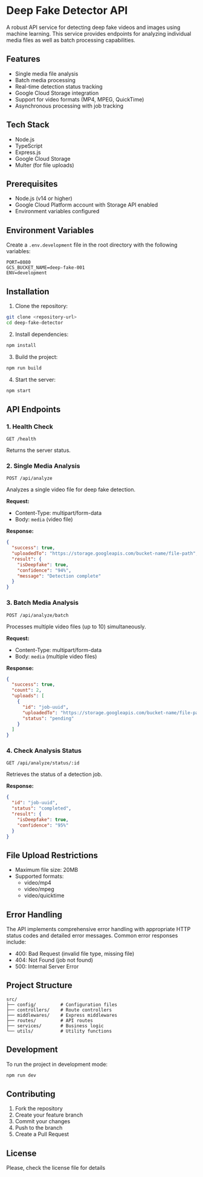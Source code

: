 # Deep Fake Detector API

A robust API service for detecting deep fake videos and images using machine learning. This service provides endpoints for analyzing individual media files as well as batch processing capabilities.

## Features

- Single media file analysis
- Batch media processing
- Real-time detection status tracking
- Google Cloud Storage integration
- Support for video formats (MP4, MPEG, QuickTime)
- Asynchronous processing with job tracking

## Tech Stack

- Node.js
- TypeScript
- Express.js
- Google Cloud Storage
- Multer (for file uploads)

## Prerequisites

- Node.js (v14 or higher)
- Google Cloud Platform account with Storage API enabled
- Environment variables configured

## Environment Variables

Create a `.env.development` file in the root directory with the following variables:

```env
PORT=8080
GCS_BUCKET_NAME=deep-fake-001
ENV=development
```

## Installation

1. Clone the repository:

```bash
git clone <repository-url>
cd deep-fake-detector
```

2. Install dependencies:

```bash
npm install
```

3. Build the project:

```bash
npm run build
```

4. Start the server:

```bash
npm start
```

## API Endpoints

### 1. Health Check

```
GET /health
```

Returns the server status.

### 2. Single Media Analysis

```
POST /api/analyze
```

Analyzes a single video file for deep fake detection.

**Request:**

- Content-Type: multipart/form-data
- Body: `media` (video file)

**Response:**

```json
{
  "success": true,
  "uploadedTo": "https://storage.googleapis.com/bucket-name/file-path",
  "result": {
    "isDeepfake": true,
    "confidence": "94%",
    "message": "Detection complete"
  }
}
```

### 3. Batch Media Analysis

```
POST /api/analyze/batch
```

Processes multiple video files (up to 10) simultaneously.

**Request:**

- Content-Type: multipart/form-data
- Body: `media` (multiple video files)

**Response:**

```json
{
  "success": true,
  "count": 2,
  "uploads": [
    {
      "id": "job-uuid",
      "uploadedTo": "https://storage.googleapis.com/bucket-name/file-path",
      "status": "pending"
    }
  ]
}
```

### 4. Check Analysis Status

```
GET /api/analyze/status/:id
```

Retrieves the status of a detection job.

**Response:**

```json
{
  "id": "job-uuid",
  "status": "completed",
  "result": {
    "isDeepfake": true,
    "confidence": "95%"
  }
}
```

## File Upload Restrictions

- Maximum file size: 20MB
- Supported formats:
  - video/mp4
  - video/mpeg
  - video/quicktime

## Error Handling

The API implements comprehensive error handling with appropriate HTTP status codes and detailed error messages. Common error responses include:

- 400: Bad Request (invalid file type, missing file)
- 404: Not Found (job not found)
- 500: Internal Server Error

## Project Structure

```
src/
├── config/         # Configuration files
├── controllers/    # Route controllers
├── middlewares/    # Express middlewares
├── routes/         # API routes
├── services/       # Business logic
└── utils/          # Utility functions
```

## Development

To run the project in development mode:

```bash
npm run dev
```

## Contributing

1. Fork the repository
2. Create your feature branch
3. Commit your changes
4. Push to the branch
5. Create a Pull Request

## License

Please, check the license file for details
